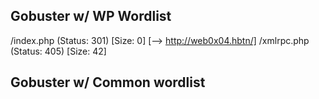 ## Gobuster w/ WP Wordlist
/index.php            (Status: 301) [Size: 0] [--> http://web0x04.hbtn/]
/xmlrpc.php           (Status: 405) [Size: 42]

## Gobuster w/ Common wordlist
